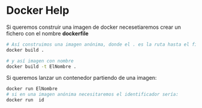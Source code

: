# Docker Help

Si queremos construir una imagen de docker necesetiaremos crear un fichero con el nombre **dockerfile**

```sh
# Así construimos una imagen anónima, donde el . es la ruta hasta el fichero dockerfile
docker build .

# y así imagen con nombre
docker build -t ElNombre .  
```

Si queremos lanzar un contenedor partiendo de una imagen:
```sh
docker run ElNombre
# si en una imagen anónima necesitaremos el identificador sería:
docker run  id
```